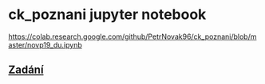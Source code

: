 # ck_poznani jupyter notebook

https://colab.research.google.com/github/PetrNovak96/ck_poznani/blob/master/novp19_du.ipynb

## [Zadání](zadani.pdf)

